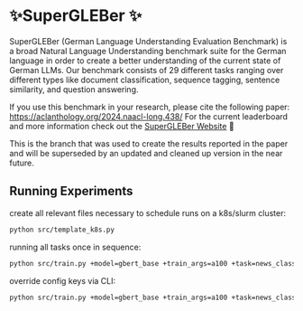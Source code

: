 # ✨SuperGLEBer ✨

SuperGLEBer (German Language Understanding Evaluation Benchmark) is a broad Natural Language Understanding benchmark suite for the German language in order to create a better understanding of the current state of German LLMs.
Our benchmark consists of 29 different tasks ranging over different types like document classification, sequence tagging, sentence similarity, and question answering.

If you use this benchmark in your research, please cite the following paper:
<https://aclanthology.org/2024.naacl-long.438/>
For the current leaderboard and more information check out the [SuperGLEBer Website](https://supergleber.professor-x.de/) 🚀

This is the branch that was used to create the results reported in the paper and will be superseded by an updated and cleaned up version in the near future.

## Running Experiments

create all relevant files necessary to schedule runs on a k8s/slurm cluster:

```bash
python src/template_k8s.py
```

running all tasks once in sequence:

```bash
python src/train.py +model=gbert_base +train_args=a100 +task=news_class
```

override config keys via CLI:

```bash
python src/train.py +model=gbert_base +train_args=a100 +task=news_class train_args.batch_size=1
```
